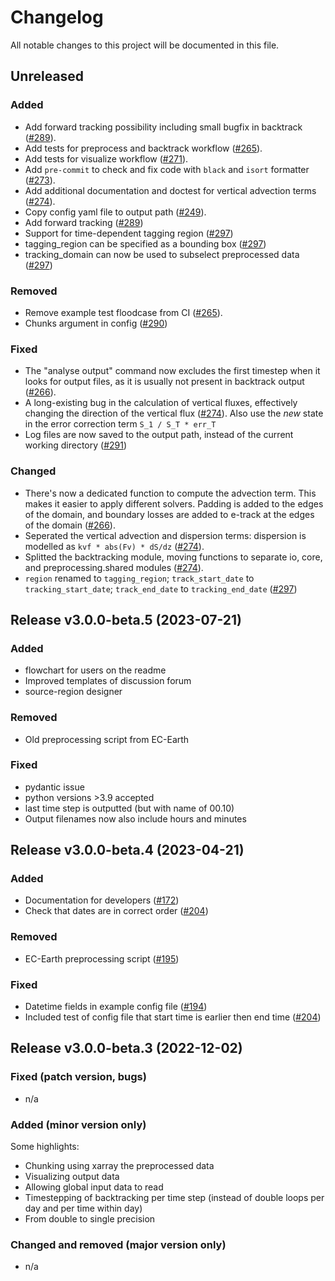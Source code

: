 # Changelog

All notable changes to this project will be documented in this file.

## Unreleased

### Added

- Add forward tracking possibility including small bugfix in backtrack ([#289](https://github.com/WAM2layers/WAM2layers/pull/289)).
- Add tests for preprocess and backtrack workflow ([#265](https://github.com/WAM2layers/WAM2layers/pull/265)).
- Add tests for visualize workflow ([#271](https://github.com/WAM2layers/WAM2layers/pull/271)).
- Add `pre-commit` to check and fix code with `black` and `isort` formatter ([#273](https://github.com/WAM2layers/WAM2layers/pull/273)).
- Add additional documentation and doctest for vertical advection terms ([#274](https://github.com/WAM2layers/WAM2layers/pull/274)).
- Copy config yaml file to output path ([#249](https://github.com/WAM2layers/WAM2layers/pull/249)).
- Add forward tracking ([#289](https://github.com/WAM2layers/WAM2layers/pull/289))
- Support for time-dependent tagging region ([#297](https://github.com/WAM2layers/WAM2layers/pull/297))
- tagging_region can be specified as a bounding box ([#297](https://github.com/WAM2layers/WAM2layers/pull/297))
- tracking_domain can now be used to subselect preprocessed data ([#297](https://github.com/WAM2layers/WAM2layers/pull/297))

### Removed

- Remove example test floodcase from CI ([#265](https://github.com/WAM2layers/WAM2layers/pull/265)).
- Chunks argument in config ([#290](https://github.com/WAM2layers/WAM2layers/pull/290))

### Fixed

- The "analyse output" command now excludes the first timestep when it looks for output files, as it is usually not present in backtrack output ([#266](https://github.com/WAM2layers/WAM2layers/pull/266)).
- A long-existing bug in the calculation of vertical fluxes, effectively changing the direction of the vertical flux ([#274](https://github.com/WAM2layers/WAM2layers/pull/274)). Also use the *new* state in the error correction term `S_1 / S_T * err_T`
- Log files are now saved to the output path, instead of the current working directory ([#291](https://github.com/WAM2layers/WAM2layers/pull/291))


### Changed

- There's now a dedicated function to compute the advection term. This makes it easier to apply different solvers. Padding is added to the edges of the domain, and boundary losses are added to e-track at the edges of the domain ([#266](https://github.com/WAM2layers/WAM2layers/pull/266)).
- Seperated the vertical advection and dispersion terms: dispersion is modelled as `kvf * abs(Fv) * dS/dz` ([#274](https://github.com/WAM2layers/WAM2layers/pull/274)).
- Splitted the backtracking module, moving functions to separate io, core, and preprocessing.shared modules ([#274](https://github.com/WAM2layers/WAM2layers/pull/274)).
- `region` renamed to `tagging_region`; `track_start_date` to `tracking_start_date`; `track_end_date` to `tracking_end_date` ([#297](https://github.com/WAM2layers/WAM2layers/pull/297))

## Release v3.0.0-beta.5 (2023-07-21)

### Added

- flowchart for users on the readme
- Improved templates of discussion forum
- source-region designer

### Removed

- Old preprocessing script from EC-Earth

### Fixed

- pydantic issue
- python versions >3.9 accepted
- last time step is outputted (but with name of 00.10)
- Output filenames now also include hours and minutes


## Release v3.0.0-beta.4 (2023-04-21)

### Added

- Documentation for developers ([#172](https://github.com/WAM2layers/WAM2layers/pull/172))
- Check that dates are in correct order ([#204](https://github.com/WAM2layers/WAM2layers/pull/204))

### Removed

- EC-Earth preprocessing script ([#195](https://github.com/WAM2layers/WAM2layers/pull/195))

### Fixed

- Datetime fields in example config file ([#194](https://github.com/WAM2layers/WAM2layers/pull/194))
- Included test of config file that start time is earlier then end time ([#204](https://github.com/WAM2layers/WAM2layers/pull/204))

## Release v3.0.0-beta.3 (2022-12-02)

### Fixed (patch version, bugs)
- n/a

### Added (minor version only)
Some highlights:
- Chunking using xarray the preprocessed data
- Visualizing output data
- Allowing global input data to read
- Timestepping of backtracking per time step (instead of double loops per day and per time within day)
- From double to single precision

### Changed and removed (major version only)
- n/a

